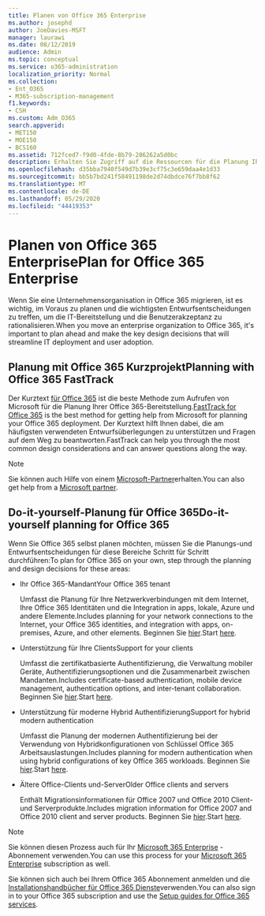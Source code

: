 ```yaml
---
title: Planen von Office 365 Enterprise
ms.author: josephd
author: JoeDavies-MSFT
manager: laurawi
ms.date: 08/12/2019
audience: Admin
ms.topic: conceptual
ms.service: o365-administration
localization_priority: Normal
ms.collection:
- Ent_O365
- M365-subscription-management
f1.keywords:
- CSH
ms.custom: Adm_O365
search.appverid:
- MET150
- MOE150
- BCS160
ms.assetid: 712fced7-f9d0-4fde-8b79-286262a5d0bc
description: Erhalten Sie Zugriff auf die Ressourcen für die Planung Ihrer Office 365 Enterprise-Bereitstellung.
ms.openlocfilehash: d35bba7940f549d7b39e3cf75c3e659daa4e1d33
ms.sourcegitcommit: bb5b7bd241f58491198de2d74dbdce76f7bb8f62
ms.translationtype: MT
ms.contentlocale: de-DE
ms.lasthandoff: 05/29/2020
ms.locfileid: "44419353"
---
```

# <a name="plan-for-office-365-enterprise"></a><span data-ttu-id="9e36d-103">Planen von Office 365 Enterprise</span><span class="sxs-lookup"><span data-stu-id="9e36d-103">Plan for Office 365 Enterprise</span></span>

<span data-ttu-id="9e36d-104">Wenn Sie eine Unternehmensorganisation in Office 365 migrieren, ist es wichtig, im Voraus zu planen und die wichtigsten Entwurfsentscheidungen zu treffen, um die IT-Bereitstellung und die Benutzerakzeptanz zu rationalisieren.</span><span class="sxs-lookup"><span data-stu-id="9e36d-104">When you move an enterprise organization to Office 365, it's important to plan ahead and make the key design decisions that will streamline IT deployment and user adoption.</span></span> 

## <a name="planning-with-office-365-fasttrack"></a><span data-ttu-id="9e36d-105">Planung mit Office 365 Kurzprojekt</span><span class="sxs-lookup"><span data-stu-id="9e36d-105">Planning with Office 365 FastTrack</span></span>

<span data-ttu-id="9e36d-106">Der Kurztext [für Office 365](https://docs.microsoft.com/fasttrack/O365-fasttrack-benefit-for-office-365) ist die beste Methode zum Aufrufen von Microsoft für die Planung Ihrer Office 365-Bereitstellung.</span><span class="sxs-lookup"><span data-stu-id="9e36d-106">[FastTrack for Office 365](https://docs.microsoft.com/fasttrack/O365-fasttrack-benefit-for-office-365) is the best method for getting help from Microsoft for planning your Office 365 deployment.</span></span> <span data-ttu-id="9e36d-107">Der Kurztext hilft Ihnen dabei, die am häufigsten verwendeten Entwurfsüberlegungen zu unterstützen und Fragen auf dem Weg zu beantworten.</span><span class="sxs-lookup"><span data-stu-id="9e36d-107">FastTrack can help you through the most common design considerations and can answer questions along the way.</span></span> 

>[!Note]
><span data-ttu-id="9e36d-108">Sie können auch Hilfe von einem [Microsoft-Partner](https://www.microsoft.com/solution-providers/home)erhalten.</span><span class="sxs-lookup"><span data-stu-id="9e36d-108">You can also get help from a [Microsoft partner](https://www.microsoft.com/solution-providers/home).</span></span>
>

## <a name="do-it-yourself-planning-for-office-365"></a><span data-ttu-id="9e36d-109">Do-it-yourself-Planung für Office 365</span><span class="sxs-lookup"><span data-stu-id="9e36d-109">Do-it-yourself planning for Office 365</span></span>

<span data-ttu-id="9e36d-110">Wenn Sie Office 365 selbst planen möchten, müssen Sie die Planungs-und Entwurfsentscheidungen für diese Bereiche Schritt für Schritt durchführen:</span><span class="sxs-lookup"><span data-stu-id="9e36d-110">To plan for Office 365 on your own, step through the planning and design decisions for these areas:</span></span>

- <span data-ttu-id="9e36d-111">Ihr Office 365-Mandant</span><span class="sxs-lookup"><span data-stu-id="9e36d-111">Your Office 365 tenant</span></span>

  <span data-ttu-id="9e36d-112">Umfasst die Planung für Ihre Netzwerkverbindungen mit dem Internet, Ihre Office 365 Identitäten und die Integration in apps, lokale, Azure und andere Elemente.</span><span class="sxs-lookup"><span data-stu-id="9e36d-112">Includes planning for your network connections to the Internet, your Office 365 identities, and integration with apps, on-premises, Azure, and other elements.</span></span> <span data-ttu-id="9e36d-113">Beginnen Sie [hier](subscriptions-licenses-accounts-and-tenants-for-microsoft-cloud-offerings.md).</span><span class="sxs-lookup"><span data-stu-id="9e36d-113">Start [here](subscriptions-licenses-accounts-and-tenants-for-microsoft-cloud-offerings.md).</span></span>

- <span data-ttu-id="9e36d-114">Unterstützung für Ihre Clients</span><span class="sxs-lookup"><span data-stu-id="9e36d-114">Support for your clients</span></span>

  <span data-ttu-id="9e36d-115">Umfasst die zertifikatbasierte Authentifizierung, die Verwaltung mobiler Geräte, Authentifizierungsoptionen und die Zusammenarbeit zwischen Mandanten.</span><span class="sxs-lookup"><span data-stu-id="9e36d-115">Includes certificate-based authentication, mobile device management, authentication options, and inter-tenant collaboration.</span></span> <span data-ttu-id="9e36d-116">Beginnen Sie [hier](office-365-client-support-certificate-based-authentication.md).</span><span class="sxs-lookup"><span data-stu-id="9e36d-116">Start [here](office-365-client-support-certificate-based-authentication.md).</span></span>

- <span data-ttu-id="9e36d-117">Unterstützung für moderne Hybrid Authentifizierung</span><span class="sxs-lookup"><span data-stu-id="9e36d-117">Support for hybrid modern authentication</span></span>

  <span data-ttu-id="9e36d-118">Umfasst die Planung der modernen Authentifizierung bei der Verwendung von Hybridkonfigurationen von Schlüssel Office 365 Arbeitsauslastungen.</span><span class="sxs-lookup"><span data-stu-id="9e36d-118">Includes planning for modern authentication when using hybrid configurations of key Office 365 workloads.</span></span> <span data-ttu-id="9e36d-119">Beginnen Sie [hier](hybrid-modern-auth-overview.md).</span><span class="sxs-lookup"><span data-stu-id="9e36d-119">Start [here](hybrid-modern-auth-overview.md).</span></span>

- <span data-ttu-id="9e36d-120">Ältere Office-Clients und-Server</span><span class="sxs-lookup"><span data-stu-id="9e36d-120">Older Office clients and servers</span></span>

  <span data-ttu-id="9e36d-121">Enthält Migrationsinformationen für Office 2007 und Office 2010 Client-und Serverprodukte.</span><span class="sxs-lookup"><span data-stu-id="9e36d-121">Includes migration information for Office 2007 and Office 2010 client and server products.</span></span> <span data-ttu-id="9e36d-122">Beginnen Sie [hier](plan-upgrade-previous-versions-office.md).</span><span class="sxs-lookup"><span data-stu-id="9e36d-122">Start [here](plan-upgrade-previous-versions-office.md).</span></span>

>[!Note]
><span data-ttu-id="9e36d-123">Sie können diesen Prozess auch für Ihr [Microsoft 365 Enterprise](https://docs.microsoft.com/microsoft-365/enterprise/microsoft-365-overview) -Abonnement verwenden.</span><span class="sxs-lookup"><span data-stu-id="9e36d-123">You can use this process for your [Microsoft 365 Enterprise](https://docs.microsoft.com/microsoft-365/enterprise/microsoft-365-overview) subscription as well.</span></span>
>

<span data-ttu-id="9e36d-124">Sie können sich auch bei Ihrem Office 365 Abonnement anmelden und die [Installationshandbücher für Office 365 Dienste](setup-guides-for-office-365.md)verwenden.</span><span class="sxs-lookup"><span data-stu-id="9e36d-124">You can also sign in to your Office 365 subscription and use the [Setup guides for Office 365 services](setup-guides-for-office-365.md).</span></span>



<!--

This checklist will help your organization as you plan and prepare for a migration to Office 365. The phases and steps in the checklist are aligned with the guidance provided by the [Onboarding Center](https://go.microsoft.com/fwlink/?LinkId=517115). Feel free to adapt this checklist to your organization's needs.

Most organizations don't need to do anything to prepare for Office 365. It's an application on the web and people are able to use it as soon as they have an account. Other organizations have more locations, security practices, or other requirements that create the need for more planning. For enterprise-level organizations, follow the checklist items below to get started with Office 365.
  
If you want help getting Office 365 set up, [FastTrack](https://fasttrack.microsoft.com/office) is the easiest way to deploy Office 365, you can also sign in and use the [Setup guides for Office 365 services](setup-guides-for-office-365.md).
  
|**Choose one or more to get started:**||
|:-----|:-----|
| [System requirements for Office](https://products.office.com/office-system-requirements) |- Microsoft Office 365 ProPlus, Office 365, Office 365 ProPlus, and each Office application for Windows, Mac, iOS, and Android all have specific system requirements. Ensure your hardware and software meet the minimum system requirements.|
|**Most** customers connect their on-premises directory to Office 365. Get a head start on directory preparation by [installing and running IdFix on your network](https://www.microsoft.com/download/details.aspx?id=36832). <br> Use the [AAD Connect advisor](https://aka.ms/aadconnectpwsync) and the [Azure AD Premium set up guide](https://aka.ms/aadpguidance) to get customized set up guidance. <br> |- Automated checks against your directory to [validate people's accounts will properly synchronize](https://support.office.com/article/Prepare-to-provision-users-through-directory-synchronization-to-Office-365-01920974-9e6f-4331-a370-13aea4e82b3e). <br> - Recommends changes to directory objects and offers to automate the changes for you. <br> - [More details on using the IdFix tool](prepare-directory-attributes-for-synch-with-idfix.md). |
|**Read** our [network performance guidance](https://aka.ms/tune) and use our tools to ensure you have the connectivity and performance configuration necessary to provide people with the best experience.  <br> | - Ensure you can connect to Office 365, if you filter or scan outbound traffic, you'll want to understand what [managing Office 365 endpoints](https://support.office.com/article/Managing-Office-365-endpoints-99cab9d4-ef59-4207-9f2b-3728eb46bf9a) means for your organization.  <br>  - [Model and test your network capacity](https://support.office.com/article/Network-and-migration-planning-for-Office-365-f5ee6c33-bcd7-4b0b-b0f8-dc1d9fb8d132) or move to an [Azure ExpressRoute for Office 365](https://support.office.com/article/Azure-ExpressRoute-for-Office-365-6d2534a2-c19c-4a99-be5e-33a0cee5d3bd) circuit for a more predictable experience.   |
|**Use** our [planning checklist](https://support.office.com/article/Deployment-planning-checklist-for-Office-365-5fa4f6ef-35ad-4840-91c1-4834df3df5a0) as a starting place for building your own deployment plan.  <br> | - In-depth overview of possible areas you'll need to plan for with links to reference or how-to information to help you plan. |
|**Use** the [Exchange Server Large Item Script](https://gallery.technet.microsoft.com/Exchange-Server-Large-Item-b9546cc6) to find mail items that may be too large to migrate.  <br> | - Uses Exchange Web Services to impersonate, access, scan the mailbox for file sizes you specify, and dumps the results in a CSV file. Read the [detailed instructions on how to use the script](https://blogs.technet.com/b/mikehall/archive/2013/06/27/large-mail-item-script.aspx). |
|**Take** advantage of [Microsoft deployment experts](https://go.microsoft.com/fwlink/?LinkId=517115) who can help you from planning to helping everyone start using the new services and applications.  <br> Use the [Deployment wizards for Office 365 services](https://support.office.com/article/Deployment-wizards-for-Office-365-services-165f46e8-3533-4d76-be57-97f81ebd40f2) to get customized set up guidance.  <br> | - The Onboarding center works directly with customers and with partner organizations. Give them a call today. |
|**Use** the [templates and resources in the Office 365 success center](https://www.microsoft.com/fasttrack/resources) to share your deployment and onboarding plans with the people in your organization.  <br> | - Communication with everyone before, during, and after the transition to Office 365 is critical.  <br> - Use our templates, guides, and handouts to improve your communications. |
|**Read** the article [Office 365 Network Connectivity Principles](https://aka.ms/o365networkingprinciples) to understand the connectivity principles for securely managing Office 365 traffic and getting the best possible performance.  <br> | - This article will help you understand the most recent guidance for securely optimizing Office 365 network connectivity. |
   
Want more resources to help you integrate Office 365 with your broader cloud strategy? Here are the [Microsoft cloud IT architecture resources](https://docs.microsoft.com/office365/enterprise/microsoft-cloud-it-architecture-resources).
  
## Want to talk with support?

We're here to help, [contact support](https://support.office.com/article/32a17ca7-6fa0-4870-8a8d-e25ba4ccfd4b) for business products.


--> 